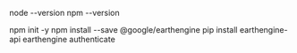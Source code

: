 node --version
npm --version

npm init -y
npm install --save @google/earthengine
pip install earthengine-api
earthengine authenticate
